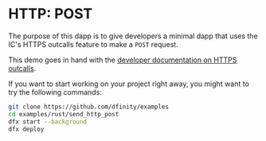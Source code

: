 # HTTP: POST

The purpose of this dapp is to give developers a minimal dapp that uses the IC's HTTPS outcalls feature to make a `POST` request.

This demo goes in hand with the [developer documentation on HTTPS outcalls](https://internetcomputer.org/docs/current/developer-docs/integrations/https-outcalls/https-outcalls-post).

If you want to start working on your project right away, you might want to try the following commands:

```bash
git clone https://github.com/dfinity/examples
cd examples/rust/send_http_post
dfx start --background
dfx deploy
```